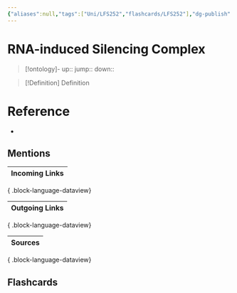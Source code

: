 ```yaml
---
{"aliases":null,"tags":["Uni/LFS252","flashcards/LFS252"],"dg-publish":true,"permalink":"/cards/rna-induced-silencing-complex/","dgPassFrontmatter":true}
---
```


# RNA-induced Silencing Complex

> [!ontology]-
> up:: 
> jump:: 
> down:: 

> [!Definition] Definition

# Reference

- 

## Mentions

| Incoming Links |
| -------------- |

{ .block-language-dataview}

| Outgoing Links |
| -------------- |

{ .block-language-dataview}

| Sources |
| ------- |

{ .block-language-dataview}

## Flashcards